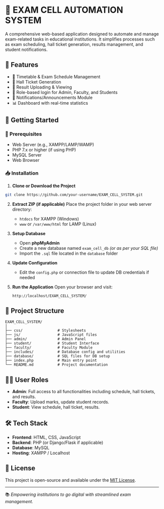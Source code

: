 
# 🏫 EXAM CELL AUTOMATION SYSTEM

A comprehensive web-based application designed to automate and manage exam-related tasks in educational institutions. It simplifies processes such as exam scheduling, hall ticket generation, results management, and student notifications.

## 🌟 Features

- 📅 Timetable & Exam Schedule Management
- 🎫 Hall Ticket Generation
- 📝 Result Uploading & Viewing
- 🔐 Role-based login for Admin, Faculty, and Students
- 📧 Notifications/Announcements Module
- 📊 Dashboard with real-time statistics

## 🚀 Getting Started

### 🔧 Prerequisites

- Web Server (e.g., XAMPP/LAMP/WAMP)
- PHP 7.x or higher (if using PHP)
- MySQL Server
- Web Browser

### 📥 Installation

1. **Clone or Download the Project**

```bash
git clone https://github.com/your-username/EXAM_CELL_SYSTEM.git
````

2. **Extract ZIP (if applicable)**
   Place the project folder in your web server directory:

   * `htdocs` for XAMPP (Windows)
   * `www` or `/var/www/html` for LAMP (Linux)

3. **Setup Database**

   * Open **phpMyAdmin**
   * Create a new database named `exam_cell_db` *(or as per your SQL file)*
   * Import the `.sql` file located in the `database` folder

4. **Update Configuration**

   * Edit the `config.php` or connection file to update DB credentials if needed

5. **Run the Application**
   Open your browser and visit:

   ```
   http://localhost/EXAM_CELL_SYSTEM/
   ```

## 📁 Project Structure

```
EXAM_CELL_SYSTEM/
│
├── css/                # Stylesheets
├── js/                 # JavaScript files
├── admin/              # Admin Panel
├── student/            # Student Interface
├── faculty/            # Faculty Module
├── includes/           # Database config and utilities
├── database/           # SQL files for DB setup
├── index.php           # Main entry point
└── README.md           # Project documentation
```

## 🙋‍♂️ User Roles

* **Admin**: Full access to all functionalities including schedule, hall tickets, and results.
* **Faculty**: Upload marks, update student records.
* **Student**: View schedule, hall ticket, results.

## 🛠️ Tech Stack

* **Frontend**: HTML, CSS, JavaScript
* **Backend**: PHP (or Django/Flask if applicable)
* **Database**: MySQL
* **Hosting**: XAMPP / Localhost



## 📄 License

This project is open-source and available under the [MIT License](LICENSE).

---

📚 *Empowering institutions to go digital with streamlined exam management.*
